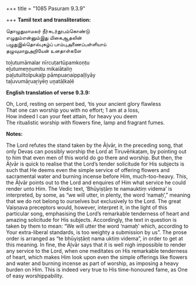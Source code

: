 +++
title = "1085 Pasuram 9.3.9"

+++
**Tamil text and transliteration:**

தொழுதுமாமலர் நீர்சுடர்தூபம்கொண்டு  
எழுதும்என்னும்இது மிகைஆதலின்  
பழுதுஇல்தொல்புகழ்ப் பாம்புஅணைப்பள்ளியாய்  
தழுவுமாறுஅறியேன் உனதாள்களே

toḻutumāmalar nīrcuṭartūpamkoṇṭu  
eḻutumeṉṉumitu mikaiātaliṉ  
paḻutuiltolpukaḻp pāmpuaṇaippaḷḷiyāy  
taḻuvumāṟuaṟiyēṉ uṉatāḷkaḷē

**English translation of verse 9.3.9:**

Oh, Lord, resting on serpent bed, ‘tis your ancient glory flawless  
That one can worship you with no effort; 1 am at a loss,  
How indeed I can your feet attain, for heavy you deem  
The ritualistic worship with flowers fine, lamp and fragrant fumes.

**Notes:**

The Lord refutes the stand taken by the Āḻvār, in the preceding song, that only Devas can possibly worship the Lord at Tiruvēṅkaṭam, by pointing out to him that even men of this world do go there and worship. But then, the Āḻvār is quick to realise that the Lord’s tender solicitude for His subjects is such that He deems even the simple service of offering flowers and sacramental water and burning incense before Him, much-too-heavy. This, the Āḻvār points out to the Lord and enquires of Him what service he could render unto Him. The Vedic text, ‘Bhūyiṣṭāṃ te namauktiṃ videma’ is interpreted, by some, as “we will utter, in plenty, the word ‘namaḥ’,” meaning that we do not belong to ourselves but exclusively to the Lord. The great Vaiṣṇava preceptors would, however, interpret it, in the light of this particular song, emphasising the Lord’s remarkable tenderness of heart and amazing solicitude for His subjects. Accordingly, the text in question is taken by them to mean: “We will utter the word ‘namaḥ’ which, according to Your extra-liberal standards, is too weighty a submission by us”. The prose order is arranged as “te bhūyiṣṭāṇṭ nama uktiṃ videma”, in order to get at this meaning. In fine, the Āḻvār says that it is well nigh impossible to render any service to the Lord, when one meditates on His remarkable tenderness of heart, which makes Him look upon even the simple offerings like flowers and water and burning incense as part of worship, as imposing a heavy burden on Him. This is indeed very true to His time-honoured fame, as One of easy worshippability.



